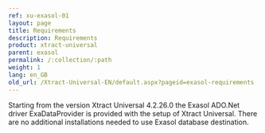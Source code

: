 ```yaml
---
ref: xu-exasol-01
layout: page
title: Requirements
description: Requirements
product: xtract-universal
parent: exasol
permalink: /:collection/:path
weight: 1
lang: en_GB
old_url: /Xtract-Universal-EN/default.aspx?pageid=exasol-requirements
---
```


Starting from the version Xtract Universal 4.2.26.0 the Exasol ADO.Net driver ExaDataProvider is provided with the setup of Xtract Universal. There are no additional installations needed to use Exasol database destination.




